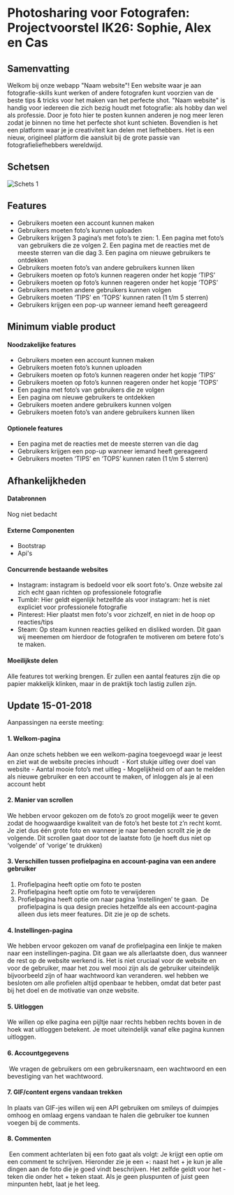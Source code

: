 # Photosharing voor Fotografen: Projectvoorstel IK26: Sophie, Alex en Cas

## Samenvatting
Welkom bij onze webapp "Naam website"! Een website waar je aan fotografie-skills kunt werken of andere fotografen kunt voorzien van de beste tips & tricks voor het maken van het perfecte shot. "Naam website" is handig voor iedereen die zich bezig houdt met fotografie: als hobby dan wel als professie. Door je foto hier te posten kunnen anderen je nog meer leren zodat je binnen no time het perfecte shot kunt schieten. Bovendien is het een platform waar je je creativiteit kan delen met liefhebbers. Het is een nieuw, origineel platform die aansluit bij de grote passie van fotografieliefhebbers wereldwijd. 

## Schetsen
![Schets 1](https://imgur.com/BhUwt4r.jpg "Schets")

## Features
- Gebruikers moeten een account kunnen maken
- Gebruikers moeten foto’s kunnen uploaden
- Gebruikers krijgen 3 pagina’s met foto’s te zien:
      1. Een pagina met foto’s van gebruikers die ze volgen
      2. Een pagina met de reacties met de meeste sterren van die dag
      3. Een pagina om nieuwe gebruikers te ontdekken
- Gebruikers moeten foto’s van andere gebruikers kunnen liken
- Gebruikers moeten op foto’s kunnen reageren onder het kopje ‘TIPS’
- Gebruikers moeten op foto’s kunnen reageren onder het kopje ‘TOPS’
- Gebruikers moeten andere gebruikers kunnen volgen
- Gebruikers moeten ‘TIPS’ en ‘TOPS’ kunnen raten (1 t/m 5 sterren)
- Gebruikers krijgen een pop-up wanneer iemand heeft gereageerd


## Minimum viable product
#### Noodzakelijke features
- Gebruikers moeten een account kunnen maken
- Gebruikers moeten foto’s kunnen uploaden
- Gebruikers moeten op foto’s kunnen reageren onder het kopje ‘TIPS’
- Gebruikers moeten op foto’s kunnen reageren onder het kopje ‘TOPS’
- Een pagina met foto’s van gebruikers die ze volgen
- Een pagina om nieuwe gebruikers te ontdekken
- Gebruikers moeten andere gebruikers kunnen volgen
- Gebruikers moeten foto’s van andere gebruikers kunnen liken



#### Optionele features
- Een pagina met de reacties met de meeste sterren van die dag
- Gebruikers krijgen een pop-up wanneer iemand heeft gereageerd
- Gebruikers moeten ‘TIPS’ en ‘TOPS’ kunnen raten (1 t/m 5 sterren)

## Afhankelijkheden
#### Databronnen
Nog niet bedacht

#### Externe Componenten
- Bootstrap
- Api's

#### Concurrende bestaande websites
- Instagram: instagram is bedoeld voor elk soort foto's. Onze website zal zich echt gaan richten op professionele fotografie
- Tumblr: Hier geldt eigenlijk hetzelfde als voor instagram: het is niet expliciet voor professionele fotografie
- Pinterest: Hier plaatst men foto's voor zichzelf, en niet in de hoop op reacties/tips
- Steam: Op steam kunnen reacties geliked en disliked worden. Dit gaan wij meenemen om hierdoor de fotografen te motiveren om betere foto's te maken.

#### Moeilijkste delen
Alle features tot werking brengen. Er zullen een aantal features zijn die op papier makkelijk klinken, maar in de praktijk toch lastig zullen zijn.

## Update 15-01-2018
Aanpassingen na eerste meeting:  
#### 1. Welkom-pagina
Aan onze schets hebben we een welkom-pagina toegevoegd waar je leest en ziet wat de website precies inhoudt  - Kort stukje uitleg over doel van website - Aantal mooie foto’s met uitleg - Mogelijkheid om of aan te melden als nieuwe gebruiker en een account te maken, of inloggen als je al een account hebt

#### 2. Manier van scrollen
We hebben ervoor gekozen om de foto’s zo groot mogelijk weer te geven zodat de hoogwaardige kwaliteit van de foto’s het beste tot z’n recht komt.  Je ziet dus één grote foto en wanneer je naar beneden scrollt zie je de volgende. Dit scrollen gaat door tot de laatste foto (je hoeft dus niet op ‘volgende’ of ‘vorige’ te drukken)

#### 3. Verschillen tussen profielpagina en account-pagina van een andere gebruiker 
1. Profielpagina heeft  optie om foto te posten
2. Profielpagina heeft optie om foto te verwijderen  
3. Profielpagina heeft optie om naar pagina ‘instellingen’ te gaan.  De profielpagina is qua design precies hetzelfde als een account-pagina alleen dus iets meer features. Dit zie je op de schets.

#### 4. Instellingen-pagina 
We hebben ervoor gekozen om vanaf de profielpagina een linkje te maken naar een instellingen-pagina. Dit gaan we als allerlaatste doen, dus wanneer de rest op de website werkend is. Het is niet cruciaal voor de website en voor de gebruiker, maar het zou wel mooi zijn als de gebruiker uiteindelijk bijvoorbeeld zijn of haar wachtwoord kan veranderen. wel hebben we besloten om alle profielen altijd openbaar te hebben, omdat dat beter past bij het doel en de motivatie van onze website.  
#### 5. Uitloggen 
We willen op elke pagina een pijltje naar rechts hebben rechts boven in de hoek wat uitloggen betekent. Je moet uiteindelijk vanaf elke pagina kunnen uitloggen.  

#### 6. Accountgegevens
 We vragen de gebruikers om een gebruikersnaam, een wachtwoord en een bevestiging van het wachtwoord.  

#### 7. GIF/content ergens vandaan trekken  
In plaats van GIF-jes willen wij een API gebruiken om smileys of duimpjes omhoog en omlaag ergens vandaan te halen die gebruiker toe kunnen voegen bij de comments.
  
#### 8. Commenten
 Een comment achterlaten bij een foto gaat als volgt: Je krijgt een optie om een comment te schrijven. Hieronder zie je een +: naast het + je kun je alle dingen aan de foto die je goed vindt beschrijven. Het zelfde geldt voor het - teken die onder het + teken staat. Als je geen pluspunten of juist geen minpunten hebt, laat je het leeg.
